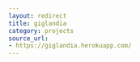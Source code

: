 ```yaml
---
layout: redirect
title: giglandia
category: projects
source_url:
- https://giglandia.herokuapp.com/
---
```

